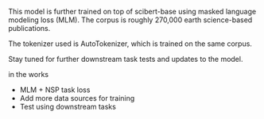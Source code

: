 This model is further trained on top of scibert-base using masked language modeling loss (MLM). The corpus is roughly 270,000 earth science-based publications.

The tokenizer used is AutoTokenizer, which is trained on the same corpus.

Stay tuned for further downstream task tests and updates to the model.

in the works
- MLM + NSP task loss
- Add more data sources for training
- Test using downstream tasks
